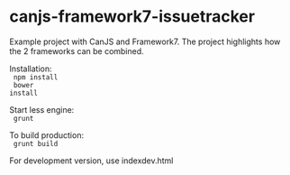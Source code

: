 canjs-framework7-issuetracker
=============================


Example project with CanJS and Framework7. The project highlights how the 2 frameworks can be combined.  

Installation:<br/>
<code>
npm install
</code>
<br/>
<code>
bower install
</code>

Start less engine:<br/>
<code>
grunt
</code>

To build production:<br/>
<code>
grunt build
</code>

For development version, use indexdev.html
